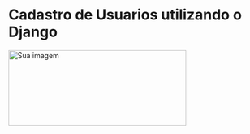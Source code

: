 # Cadastro de Usuarios utilizando o Django
<div>
    <img class="imagem" src="http://via.placeholder.com/350x150" alt="Sua imagem" width="350" height="150">
</div>
